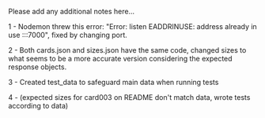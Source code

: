 Please add any additional notes here…

1 - Nodemon threw this error: "Error: listen EADDRINUSE: address already in use :::7000", fixed by changing port.

2 - Both cards.json and sizes.json have the same code, changed sizes to what seems to be a more accurate version considering the expected response objects.

3 - Created test_data to safeguard main data when running tests

4 - (expected sizes for card003 on README don't match data, wrote tests according to data)
